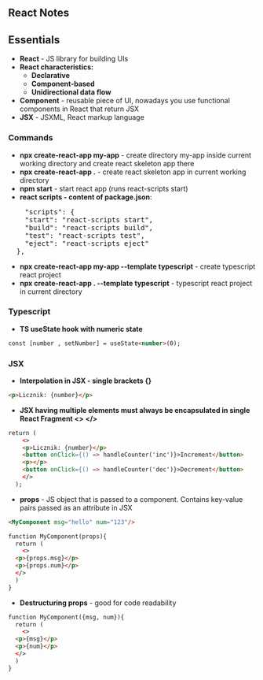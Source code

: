 ## React Notes

## Essentials
- **React** - JS library for building UIs
- **React characteristics:**
  - **Declarative**
  - **Component-based**
  - **Unidirectional data flow**
- **Component** - reusable piece of UI, nowadays you use functional components in React that return JSX
- **JSX** - JSXML, React markup language
### Commands
- **npx create-react-app my-app** - create directory my-app inside current working directory and create react skeleton app there
- **npx create-react-app .** - create react skeleton app in current working directory
- **npm start** - start react app (runs react-scripts start)
- **react scripts - content of package.json**:
<pre>
    "scripts": {
    "start": "react-scripts start",
    "build": "react-scripts build",
    "test": "react-scripts test",
    "eject": "react-scripts eject"
  },
</pre>
- **npx create-react-app my-app --template typescript** - create typescript react project
- **npx create-react-app . --template typescript** - typescript react project in current directory


### Typescript
- **TS useState hook with numeric state**
```html 
const [number , setNumber] = useState<number>(0);
```


### JSX
- **Interpolation in JSX - single brackets {}**
```html
<p>Licznik: {number}</p>
```
- **JSX having multiple elements must always be encapsulated in single React Fragment <> </>**
```html
return (
    <>
    <p>Licznik: {number}</p>
    <button onClick={() => handleCounter('inc')}>Increment</button>
    <p></p>
    <button onClick={() => handleCounter('dec')}>Decrement</button>
    </>
  ); 
```
- **props** - JS object that is passed to a component. Contains key-value pairs passed as an attribute in JSX
```html 
<MyComponent msg="hello" num="123"/>
```

```html
function MyComponent(props){
  return (
    <>
  <p>{props.msg}</p>
  <p>{props.num}</p>
  </>
  )
}
```
- **Destructuring props** - good for code readability
```html 
function MyComponent({msg, num}){
  return (
    <>
  <p>{msg}</p>
  <p>{num}</p>
  </>
  )
}
```


